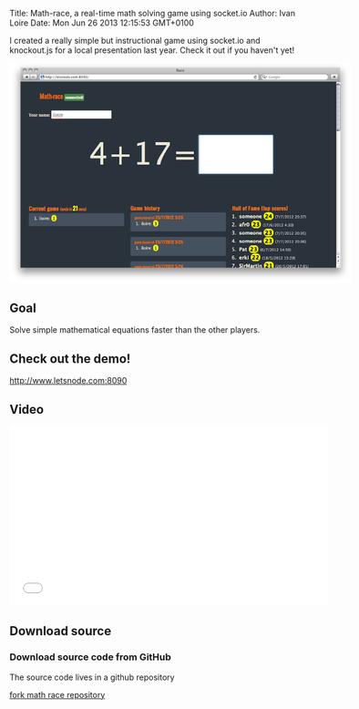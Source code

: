 Title: Math-race, a real-time math solving game using socket.io
Author: Ivan Loire
Date: Mon Jun 26 2013 12:15:53 GMT+0100

I created a really simple but instructional game using socket.io and knockout.js for a local presentation last year. Check it out if you haven't yet!

<img style="max-width:600px" src="math-race-simple-node-socketio-knockout-game/math_race_screenshot1.png" alt="Ubuntu running node"></img>

## Goal

Solve simple mathematical equations faster than the other players.

## Check out the demo!

<a target="_blank" href="http://www.letsnode.com:8090">http://www.letsnode.com:8090</a>

## Video

<iframe width="560" height="315" src="//www.youtube.com/embed/LXbYSJfLUW8" frameborder="0" allowfullscreen></iframe>

## Download source

<div class="alert-message block-message warning">
  <h3>Download source code from GitHub</h3>
  <p>The source code lives in a github repository</p>
  <div class="alert-actions">
  <a class="btn" href="https://github.com/iloire/math-race" target="_blank">fork math race repository</a>
  </div>
</div>